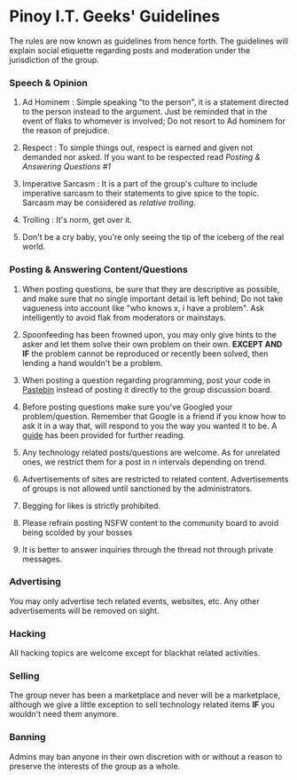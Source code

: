 # Pinoy I.T. Geeks' Guidelines
The rules are now known as guidelines from hence forth. The guidelines will explain social etiquette regarding posts and moderation under the jurisdiction of the group.

### Speech & Opinion
1. Ad Hominem : Simple speaking "to the person", it is a statement directed to the person instead to the argument. Just be reminded that in the event of flaks to whomever is involved; Do not resort to Ad hominem for the reason of prejudice. 

2. Respect : To simple things out, respect is earned and given not demanded nor asked. If you want to be respected read *Posting & Answering Questions #1*

3. Imperative Sarcasm : It is a part of the group's culture to include imperative sarcasm to their statements to give spice to the topic. Sarcasm may be considered as *relative trolling*.

4. Trolling : It's norm, get over it.

5. Don't be a cry baby, you're only seeing the tip of the iceberg of the real world.

### Posting & Answering Content/Questions
1. When posting questions, be sure that they are descriptive as possible, and make sure that no single important detail is left behind; Do not take vagueness into account like "who knows x, i have a problem". Ask intelligently to avoid flak from moderators or mainstays.

2. Spoonfeeding has been frowned upon, you may only give hints to the asker and let them solve their own problem on their own. **EXCEPT AND IF** the problem cannot be reproduced or recently been solved, then lending a hand wouldn't be a problem.

3. When posting a question regarding programming, post your code in [Pastebin](http://pastebin.com) instead of posting it directly to the group discussion board.

4. Before posting questions make sure you've Googled your problem/question. Remember that Google is a friend if you know how to ask it in a way that, will respond to you the way you wanted it to be. A [guide](https://www.facebook.com/notes/pinoy-it-geeks/how-to-use-and-maximize-google/512001068881778) has been provided for further reading.

5. Any technology related posts/questions are welcome. As for unrelated ones, we restrict them for a post in *n* intervals depending on trend.

6. Advertisements of sites are restricted to related content. Advertisements of groups is not allowed until sanctioned by the administrators.

7. Begging for likes is strictly prohibited.

8. Please refrain posting NSFW content to the community board to avoid being scolded by your bosses

9. It is better to answer inquiries through the thread not through private messages.

### Advertising
You may only advertise tech related events, websites, etc. Any other advertisements will be removed on sight.

### Hacking
All hacking topics are welcome except for blackhat related activities.

### Selling
The group never has been a marketplace and never will be a marketplace, although we give a little exception to sell technology related items **IF** you wouldn't need them anymore.

### Banning
Admins may ban anyone in their own discretion with or without a reason to preserve the interests of the group as a whole.
